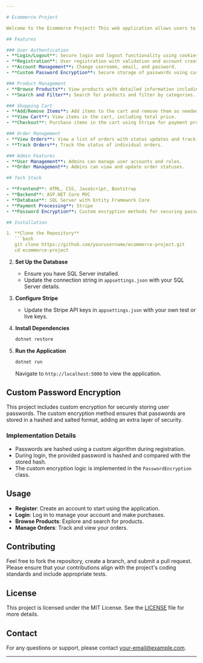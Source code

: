 ```yaml
---

# Ecommerce Project

Welcome to the Ecommerce Project! This web application allows users to browse, purchase, and manage their orders of various products. It includes features for user authentication, payment processing, and account management.

## Features

### User Authentication
- **Login/Logout**: Secure login and logout functionality using cookies.
- **Registration**: User registration with validation and account creation.
- **Account Management**: Change username, email, and password.
- **Custom Password Encryption**: Secure storage of passwords using custom encryption methods.

### Product Management
- **Browse Products**: View products with detailed information including price and images.
- **Search and Filter**: Search for products and filter by categories.

### Shopping Cart
- **Add/Remove Items**: Add items to the cart and remove them as needed.
- **View Cart**: View items in the cart, including total price.
- **Checkout**: Purchase items in the cart using Stripe for payment processing.

### Order Management
- **View Orders**: View a list of orders with status updates and tracking information.
- **Track Orders**: Track the status of individual orders.

### Admin Features
- **User Management**: Admins can manage user accounts and roles.
- **Order Management**: Admins can view and update order statuses.

## Tech Stack

- **Frontend**: HTML, CSS, JavaScript, Bootstrap
- **Backend**: ASP.NET Core MVC
- **Database**: SQL Server with Entity Framework Core
- **Payment Processing**: Stripe
- **Password Encryption**: Custom encryption methods for securing passwords

## Installation

1. **Clone the Repository**
   ```bash
   git clone https://github.com/yourusername/ecommerce-project.git
   cd ecommerce-project
   ```

2. **Set Up the Database**
   - Ensure you have SQL Server installed.
   - Update the connection string in `appsettings.json` with your SQL Server details.

3. **Configure Stripe**
   - Update the Stripe API keys in `appsettings.json` with your own test or live keys.

4. **Install Dependencies**
   ```bash
   dotnet restore
   ```

5. **Run the Application**
   ```bash
   dotnet run
   ```

   Navigate to `http://localhost:5000` to view the application.

## Custom Password Encryption

This project includes custom encryption for securely storing user passwords. The custom encryption method ensures that passwords are stored in a hashed and salted format, adding an extra layer of security.

### Implementation Details

- Passwords are hashed using a custom algorithm during registration.
- During login, the provided password is hashed and compared with the stored hash.
- The custom encryption logic is implemented in the `PasswordEncryption` class.

## Usage

- **Register**: Create an account to start using the application.
- **Login**: Log in to manage your account and make purchases.
- **Browse Products**: Explore and search for products.
- **Manage Orders**: Track and view your orders.

## Contributing

Feel free to fork the repository, create a branch, and submit a pull request. Please ensure that your contributions align with the project's coding standards and include appropriate tests.

## License

This project is licensed under the MIT License. See the [LICENSE](LICENSE) file for more details.

## Contact

For any questions or support, please contact [your-email@example.com](mailto:abdelrahmanneehad@gmail.com).

---
```

